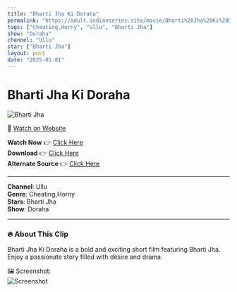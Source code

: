 ```yaml
---
title: "Bharti Jha Ki Doraha"
permalink: "https://adult.indianseries.site/movie/Bharti%20Jha%20Ki%20Doraha"
tags: ["Cheating,Horny", "Ullu", "Bharti Jha"]
show: "Doraha"
channel: "Ullu"
star: ["Bharti Jha"]
layout: post
date: "2025-01-01"
---
```


# Bharti Jha Ki Doraha

![Bharti Jha](https://shorts.desisins.com/wp-content/uploads/2024/04/Doraha-Ullu-Bjharti-Jha-DesiSins.com_.jpg)

🔗 [Watch on Website](https://adult.indianseries.site/movie/Bharti%20Jha%20Ki%20Doraha)

**Watch Now** 👉 [Click Here](https://adult.indianseries.site/movie/Bharti%20Jha%20Ki%20Doraha)  
**Download** 👉 [Click Here](https://adult.indianseries.site/movie/Bharti%20Jha%20Ki%20Doraha)  
**Alternate Source** 👉 [Click Here](https://adult.indianseries.site/movie/Bharti%20Jha%20Ki%20Doraha)

---

**Channel**: Ullu  
**Genre**: Cheating,Horny  
**Stars**: Bharti Jha  
**Show**: Doraha

---

### 🔥 About This Clip

Bharti Jha Ki Doraha is a bold and exciting short film featuring Bharti Jha. Enjoy a passionate story filled with desire and drama.
 
🖼️ Screenshot:  
![Screenshot](https://shorts.desisins.com/wp-content/uploads/2024/04/Doraha-Ullu-Bjharti-Jha-DesiSins.com_.jpg)
